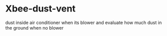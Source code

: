 # Xbee-dust-vent
dust inside air conditioner when its blower and evaluate how much dust in the ground when no blower
